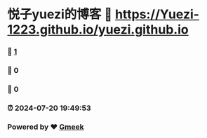 # 悦子yuezi的博客 :link: https://Yuezi-1223.github.io/yuezi.github.io 
### :page_facing_up: [1](https://Yuezi-1223.github.io/yuezi.github.io/tag.html) 
### :speech_balloon: 0 
### :hibiscus: 0 
### :alarm_clock: 2024-07-20 19:49:53 
### Powered by :heart: [Gmeek](https://github.com/Meekdai/Gmeek)
